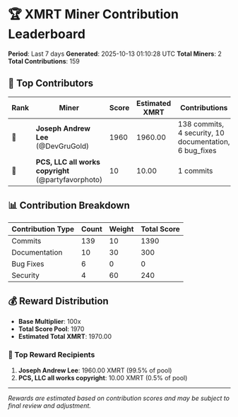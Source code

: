 # 🏆 XMRT Miner Contribution Leaderboard

**Period**: Last 7 days
**Generated**: 2025-10-13 01:10:28 UTC
**Total Miners**: 2
**Total Contributions**: 159

## 🥇 Top Contributors

| Rank | Miner | Score | Estimated XMRT | Contributions |
|------|-------|-------|----------------|---------------|
| 🥇 | **Joseph Andrew Lee** (@DevGruGold) | 1960 | 1960.00 | 138 commits, 4 security, 10 documentation, 6 bug_fixes |
| 🥈 | **PCS, LLC all works copyright** (@partyfavorphoto) | 10 | 10.00 | 1 commits |

## 📊 Contribution Breakdown

| Contribution Type | Count | Weight | Total Score |
|-------------------|-------|--------|-------------|
| Commits | 139 | 10 | 1390 |
| Documentation | 10 | 30 | 300 |
| Bug Fixes | 6 | 0 | 0 |
| Security | 4 | 60 | 240 |

## 💰 Reward Distribution

- **Base Multiplier**: 100x
- **Total Score Pool**: 1970
- **Estimated Total XMRT**: 1970.00

### 🎯 Top Reward Recipients
1. **Joseph Andrew Lee**: 1960.00 XMRT (99.5% of pool)
2. **PCS, LLC all works copyright**: 10.00 XMRT (0.5% of pool)

---
*Rewards are estimated based on contribution scores and may be subject to final review and adjustment.*